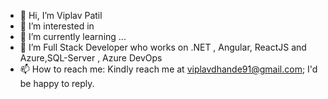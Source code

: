 - 👋 Hi, I’m Viplav Patil
- 👀 I’m interested in 
- 🌱 I’m currently learning ...
- 💞️ I’m Full Stack Developer who works on .NET , Angular, ReactJS and Azure,SQL-Server , Azure DevOps 
- 📫 How to reach me: Kindly reach me at viplavdhande91@gmail.com; I'd be happy to reply.

<!---
viplavdhande91/viplavdhande91 is a ✨ special ✨ repository because its `README.md` (this file) appears on your GitHub profile.
You can click the Preview link to take a look at your changes.
--->
